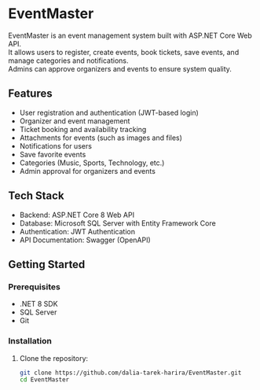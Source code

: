 # EventMaster

EventMaster is an event management system built with ASP.NET Core Web API.  
It allows users to register, create events, book tickets, save events, and manage categories and notifications.  
Admins can approve organizers and events to ensure system quality.  

## Features
- User registration and authentication (JWT-based login)  
- Organizer and event management  
- Ticket booking and availability tracking  
- Attachments for events (such as images and files)  
- Notifications for users  
- Save favorite events  
- Categories (Music, Sports, Technology, etc.)  
- Admin approval for organizers and events  

## Tech Stack
- Backend: ASP.NET Core 8 Web API  
- Database: Microsoft SQL Server with Entity Framework Core  
- Authentication: JWT Authentication  
- API Documentation: Swagger (OpenAPI)  

## Getting Started

### Prerequisites
- .NET 8 SDK  
- SQL Server  
- Git  

### Installation
1. Clone the repository:
   ```bash
   git clone https://github.com/dalia-tarek-harira/EventMaster.git
   cd EventMaster
